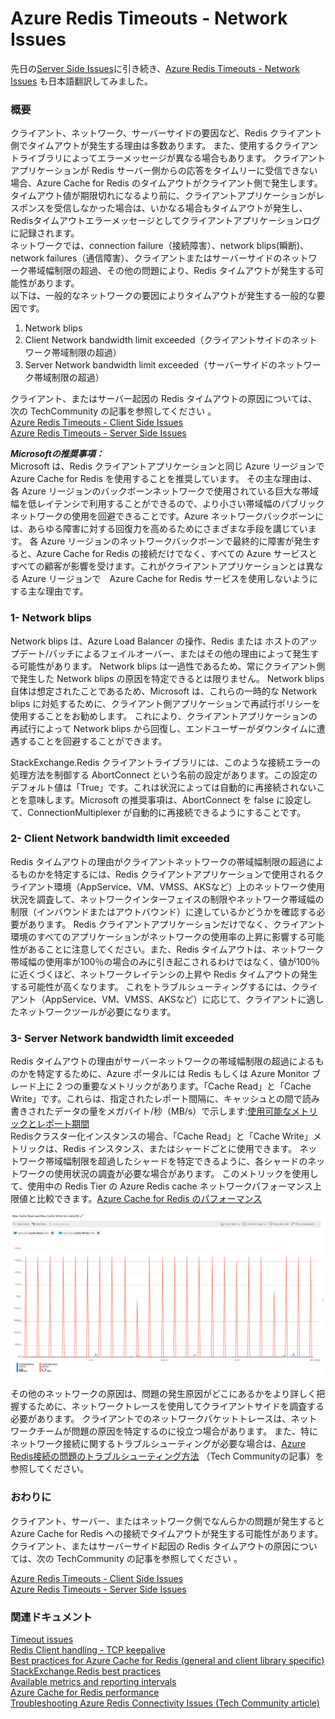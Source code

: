 # Azure Redis Timeouts - Network Issues


先日の[Server Side Issues](https://yonehub.y10e.com/2021/01/20/redistimeoutserversideissue/)に引き続き、[Azure Redis Timeouts - Network Issues](https://techcommunity.microsoft.com/t5/azure-paas-blog/azure-redis-timeouts-network-issues/ba-p/2022222) も日本語翻訳してみました。
### 概要
クライアント、ネットワーク、サーバーサイドの要因など、Redis クライアント側でタイムアウトが発生する理由は多数あります。
また、使用するクライアントライブラリによってエラーメッセージが異なる場合もあります。
クライアントアプリケーションが Redis サーバー側からの応答をタイムリーに受信できない場合、Azure Cache for Redis のタイムアウトがクライアント側で発生します。
タイムアウト値が期限切れになるより前に、クライアントアプリケーションがレスポンスを受信しなかった場合は、いかなる場合もタイムアウトが発生し、Redisタイムアウトエラーメッセージとしてクライアントアプリケーションログに記録されます。   
ネットワークでは、connection failure（接続障害）、network blips(瞬断)、network failures（通信障害）、クライアントまたはサーバーサイドのネットワーク帯域幅制限の超過、その他の問題により、Redis タイムアウトが発生する可能性があります。   
以下は、一般的なネットワークの要因によりタイムアウトが発生する一般的な要因です。

1. Network blips
2. Client Network bandwidth limit exceeded（クライアントサイドのネットワーク帯域制限の超過）
3. Server Network bandwidth limit exceeded（サーバーサイドのネットワーク帯域制限の超過）

クライアント、またはサーバー起因の Redis タイムアウトの原因については、次の TechCommunity の記事を参照してください 。<br>
[Azure Redis Timeouts - Client Side Issues](https://techcommunity.microsoft.com/t5/azure-paas-blog/azure-redis-timeouts-client-side-issues/ba-p/2022203)<br>
[Azure Redis Timeouts - Server Side Issues](https://techcommunity.microsoft.com/t5/azure-paas-blog/azure-redis-timeouts-server-side-issues/ba-p/2022202)

***Microsoftの推奨事項：*** <br>
Microsoft は、Redis クライアントアプリケーションと同じ Azure リージョンで Azure Cache for Redis を使用することを推奨しています。
その主な理由は、各 Azure リージョンのバックボーンネットワークで使用されている巨大な帯域幅を低レイテンシで利用することができるので、より小さい帯域幅のパブリックネットワークの使用を回避できることです。Azure ネットワークバックボーンには、あらゆる障害に対する回復力を高めるためにさまざまな手段を講じています。 各 Azure リージョンのネットワークバックボーンで最終的に障害が発生すると、Azure Cache for Redis の接続だけでなく、すべての Azure サービスとすべての顧客が影響を受けます。これがクライアントアプリケーションとは異なる Azure リージョンで　Azure Cache for Redis サービスを使用しないようにする主な理由です。

### 1- Network blips
Network blips は、Azure Load Balancer の操作、Redis または ホストのアップデート/パッチによるフェイルオーバー、またはその他の理由によって発生する可能性があります。
Network blips は一過性であるため、常にクライアント側で発生した Network blips の原因を特定できるとは限りません。 
Network blips 自体は想定されたことであるため、Microsoft は、これらの一時的な Network blips に対処するために、クライアント側アプリケーションで再試行ポリシーを使用することをお勧めします。
これにより、クライアントアプリケーションの再試行によって Network blips から回復し、エンドユーザーがダウンタイムに遭遇することを回避することができます。

StackExchange.Redis クライアントライブラリには、このような接続エラーの処理方法を制御する AbortConnect という名前の設定があります。この設定のデフォルト値は「True」です。これは状況によっては自動的に再接続されないことを意味します。Microsoft の推奨事項は、AbortConnect を false に設定して、ConnectionMultiplexer が自動的に再接続できるようにすることです。

### 2- Client Network bandwidth limit exceeded
Redis タイムアウトの理由がクライアントネットワークの帯域幅制限の超過によるものかを特定するには、Redis クライアントアプリケーションで使用されるクライアント環境（AppService、VM、VMSS、AKSなど）上のネットワーク使用状況を調査して、ネットワークインターフェイスの制限やネットワーク帯域幅の制限（インバウンドまたはアウトバウンド）に達しているかどうかを確認する必要があります。
Redis クライアントアプリケーションだけでなく、クライアント環境のすべてのアプリケーションがネットワークの使用率の上昇に影響する可能性があることに注意してください。また、Redis タイムアウトは、ネットワーク帯域幅の使用率が100％の場合のみに引き起こされるわけではなく、値が100％に近くづくほど、ネットワークレイテンシの上昇や Redis タイムアウトの発生する可能性が高くなります。
これをトラブルシューティングするには、クライアント（AppService、VM、VMSS、AKSなど）に応じて、クライアントに適したネットワークツールが必要になります。

### 3- Server Network bandwidth limit exceeded
Redis タイムアウトの理由がサーバーネットワークの帯域幅制限の超過によるものかを特定するために、Azure ポータルには Redis もしくは Azure Monitor ブレード上に 2 つの重要なメトリックがあります。「Cache Read」と「Cache Write」です。これらは、指定されたレポート間隔に、キャッシュとの間で読み書きされたデータの量をメガバイト/秒（MB/s）で示します:[使用可能なメトリックとレポート期間](https://docs.microsoft.com/ja-jp/azure/azure-cache-for-redis/cache-how-to-monitor#available-metrics-and-reporting-intervals)    
Redisクラスター化インスタンスの場合、「Cache Read」と「Cache Write」メトリックは、Redis インスタンス、またはシャードごとに使用できます。 ネットワーク帯域幅制限を超過したシャードを特定できるように、各シャードのネットワークの使用状況の調査が必要な場合があります。
このメトリックを使用して、使用中の Redis Tier の Azure Redis cache ネットワークパフォーマンス上限値と比較できます。[Azure Cache for Redis のパフォーマンス](https://docs.microsoft.com/ja-jp/azure/azure-cache-for-redis/cache-planning-faq#azure-cache-for-redis-performance)

![ReadWrite.png](/img/2021/Jan/RedisNetworkTimeout/ReadWrite.png)

その他のネットワークの原因は、問題の発生原因がどこにあるかをより詳しく把握するために、ネットワークトレースを使用してクライアントサイドを調査する必要があります。
クライアントでのネットワークパケットトレースは、ネットワークチームが問題の原因を特定するのに役立つ場合があります。
また、特にネットワーク接続に関するトラブルシューティングが必要な場合は、[Azure Redis接続の問題のトラブルシューティング方法](https://techcommunity.microsoft.com/t5/azure-paas-blog/troubleshooting-azure-redis-connectivity-issues/ba-p/1450361) （Tech Communityの記事）を参照してください。 

### おわりに
クライアント、サーバー、またはネットワーク側でなんらかの問題が発生すると Azure Cache for Redis への接続でタイムアウトが発生する可能性があります。
クライアント、またはサーバーサイド起因の Redis タイムアウトの原因については、次の TechCommunity の記事を参照してください 。

[Azure Redis Timeouts - Client Side Issues](https://techcommunity.microsoft.com/t5/azure-paas-blog/azure-redis-timeouts-client-side-issues/ba-p/2022203)<br>
[Azure Redis Timeouts - Server Side Issues](https://techcommunity.microsoft.com/t5/azure-paas-blog/azure-redis-timeouts-server-side-issues/ba-p/2022202)

### 関連ドキュメント
[Timeout issues](https://docs.microsoft.com/ja-jp/azure/azure-cache-for-redis/cache-troubleshoot-timeouts)<br>
[Redis Client handling - TCP keepalive](https://redis.io/topics/clients#tcp-keepalive)<br>
[Best practices for Azure Cache for Redis (general and client library specific)](https://docs.microsoft.com/ja-jp/azure/azure-cache-for-redis/cache-best-practices)<br>
[StackExchange.Redis best practices](https://gist.github.com/JonCole/925630df72be1351b21440625ff2671f#file-redis-bestpractices-stackexchange-redis-md)<br>
[Available metrics and reporting intervals](https://docs.microsoft.com/ja-jp/azure/azure-cache-for-redis/cache-how-to-monitor#available-metrics-and-reporting-intervals)<br>
[Azure Cache for Redis performance](https://docs.microsoft.com/ja-jp/azure/azure-cache-for-redis/cache-planning-faq#azure-cache-for-redis-performance)<br>
[Troubleshooting Azure Redis Connectivity Issues (Tech Community article)](https://techcommunity.microsoft.com/t5/azure-paas-blog/troubleshooting-azure-redis-connectivity-issues/ba-p/1450361)<br>